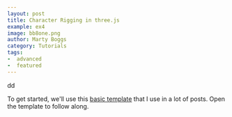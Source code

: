 ```yaml
---
layout: post
title: Character Rigging in three.js
example: ex4
image: bb8one.png
author: Marty Boggs
category: Tutorials
tags:
-  advanced
-  featured
---
```


dd
<!--more-->

To get started, we'll use this <a href="/threejs-world-blank-template.html" download="threejs-world-{{page.example}}.html">basic template</a> that I use in a lot of posts. Open the template to follow along.
